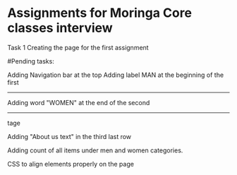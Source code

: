 # Assignments for Moringa Core classes interview
Task 1
Creating the page for the first assignment


#Pending tasks:

Adding Navigation bar at the top
Adding label MAN at the beginning of the first <hr>
Adding word "WOMEN" at the end of the second <hr> tage

Adding "About us text" in the third last row

Adding count of all items under men and women categories.

CSS to align elements properly on the page

